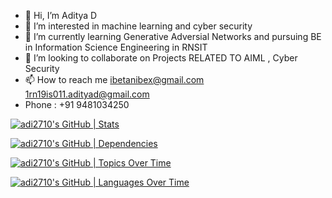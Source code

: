 - 👋 Hi, I’m Aditya D
- 👀 I’m interested in machine learning and cyber security
- 🌱 I’m currently learning Generative Adversial Networks and pursuing BE in Information Science Engineering in RNSIT
- 💞️ I’m looking to collaborate on Projects RELATED TO AIML , Cyber Security
- 📫 How to reach me ibetanibex@gmail.com 1rn19is011.adityad@gmail.com
- Phone : +91 9481034250

[![adi2710's GitHub | Stats](https://stats.quira.sh/adi2710/github?theme=dark)](https://quira.sh?utm_source=widgets&utm_campaign=adi2710)

[![adi2710's GitHub | Dependencies](https://stats.quira.sh/adi2710/dependencies?theme=dark)](https://quira.sh?utm_source=widgets&utm_campaign=adi2710)

[![adi2710's GitHub | Topics Over Time](https://stats.quira.sh/adi2710/topics-over-time?theme=dark)](https://quira.sh?utm_source=widgets&utm_campaign=adi2710)

[![adi2710's GitHub | Languages Over Time](https://stats.quira.sh/adi2710/languages-over-time?theme=dark)](https://quira.sh?utm_source=widgets&utm_campaign=adi2710)

<!---
adi271001/adi271001 is a ✨ special ✨ repository because its `README.md` (this file) appears on your GitHub profile.
You can click the Preview link to take a look at your changes.
--->
